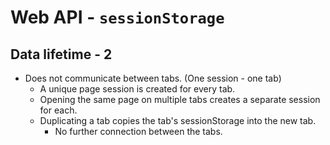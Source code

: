 # Web API - `sessionStorage`
## Data lifetime - 2
* Does not communicate between tabs. (One session - one tab)
  * A unique page session is created for every tab.
  * Opening the same page on multiple tabs creates a separate session for each.
  * Duplicating a tab copies the tab's sessionStorage into the new tab.
    * No further connection between the tabs.